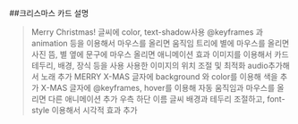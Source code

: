 ##크리스마스 카드 설명
>	Merry Christmas! 글씨에 color, text-shadow사용
>	@keyframes 과 animation 등을 이용해서 마우스를 올리면 움직임
>	트리에 별에 마우스를 올리면 사진 뜸, 별 옆에 문구에 마우스 올리면 애니메이션 효과
>	이미지를 이용해서 카드 테두리, 배경, 장식 등을 사용
>	사용한 이미지의 위치 조절 및 최적화
>	audio추가해서 노래 추가
>	MERRY X-MAS 글자에 background 와 color를 이용해 색을 추가
>	X-MAS 글자에 @keyframes, hover를 이용해 자동 움직임과 마우스를 올리면 다른 애니메이션 추가
>	우측 하단 이름 글씨 배경과 테두리 조절하고, font-style 이용해서 시각적 효과 추가

